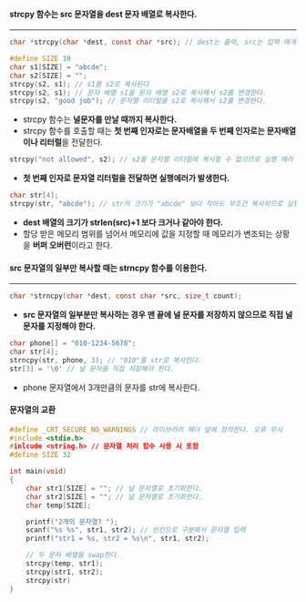 #### strcpy 함수는 src 문자열을 dest 문자 배열로 복사한다. ####
_______
```c
char *strcpy(char *dest, const char *src); // dest는 출력, src는 입력 매개 변수
```


```c
#define SIZE 10
char s1[SIZE] = "abcde";
char s2[SIZE] = "";
strcpy(s2, s1); // s1를 s2로 복사된다
strcpy(s2, s1); // 문자 배열 s1을 문자 배열 s2로 복사해서 s2를 변경한다.
strcpy(s2, "good job"); // 문자열 리터럴을 s2로 복사해서 s2를 변경한다.
```
- strcpy 함수는 **널문자를 만날 때까지 복사한다.**
- strcpy 함수를 호출할 때는 **첫 번째 인자로는 문자배열을 두 번째 인자로는 문자배열이나 리터럴**을 전달한다.

```c
strcpy("not allowed", s2); // s2를 문자열 리터럴에 복사할 수 없으므로 실행 에러
```
- **첫 번째 인자로 문자열 리터럴을 전달하면 실행에러가 발생한다.**

```c
char str[4];
strcpy(str, "abcde"); // str의 크기가 "abcde" 보다 작아도 무조건 복사하므로 실행 에러가 발생한다.
```
- **dest 배열의 크기가 strlen(src)+1 보다 크거나 같아야 한다.**
- 할당 받은 메모리 범위를 넘어서 메모리에 값을 지정할 때 메모리가 변조되는 상황을 **버퍼 오버런**이라고 한다.

#### src 문자열의 일부만 복사할 때는 strncpy 함수를 이용한다. ####
_________
```c
char *strncpy(char *dest, const char *src, size_t count);
```
- **src 문자열의 일부분만 복사하는 경우 맨 끝에 널 문자를 저장하지 않으므로 직접 널 문자를 지정해야 한다.**

```c
char phone[] = "010-1234-5678";
char str[4];
strncpy(str, phone, 3); // "010"를 str로 복사한다.
str[3] = '\0' // 널 문자를 직접 저장해야 한다.
```
- phone 문자열에서 3개만큼의 문자를 str에 복사한다.

#### 문자열의 교환 ####
```c
#define _CRT_SECURE_NO_WARNINGS // 라이브러리 헤더 앞에 정의한다. 오류 무시
#include <stdio.h>
#inlcude <string.h> // 문자열 처리 함수 사용 시 포함
#define SIZE 32

int main(void)
{
	char str1[SIZE] = ""; // 널 문자열로 초기화한다.
	char str2[SIZE] = ""; // 널 문자열로 초기화한다.
	char temp[SIZE];

	printf("2개의 문자열? ");
	scanf("%s %s", str1, str2); // 빈칸으로 구분해서 문자열 입력
	printf("str1 = %s, str2 = %s\n", str1, str2);

	// 두 문자 배열을 swap한다.
	strcpy(temp, str1);
	strcpy(str1, str2);
	strcpy(str)
}
```